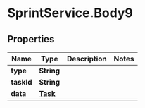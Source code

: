 # SprintService.Body9

## Properties

Name | Type | Description | Notes
------------ | ------------- | ------------- | -------------
**type** | **String** |  | 
**taskId** | **String** |  | 
**data** | [**Task**](Task.md) |  | 


